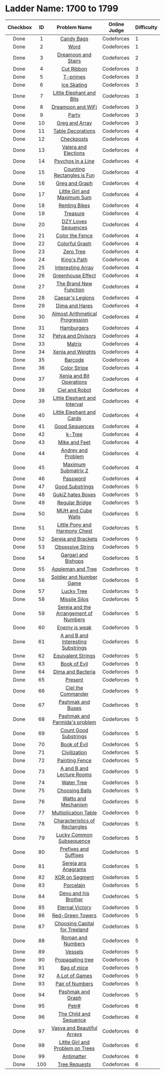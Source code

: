 # Ladder Name: 1700 to 1799

| Checkbox | ID  | Problem Name | Online Judge | Difficulty |
|---|:---:|:---:|---|---|
|<img src="https://a2oj.thao.pw/?handle=T--&url=http%3A//codeforces.com/problemset/problem/334/A" width="13px"/> Done|1|[Candy Bags](http://codeforces.com/problemset/problem/334/A)|Codeforces|1|
|<img src="https://a2oj.thao.pw/?handle=T--&url=http%3A//codeforces.com/problemset/problem/59/A" width="13px"/> Done|2|[Word](http://codeforces.com/problemset/problem/59/A)|Codeforces|1|
|<img src="https://a2oj.thao.pw/?handle=T--&url=http%3A//codeforces.com/problemset/problem/476/A" width="13px"/> Done|3|[Dreamoon and Stairs](http://codeforces.com/problemset/problem/476/A)|Codeforces|2|
|<img src="https://a2oj.thao.pw/?handle=T--&url=http%3A//codeforces.com/problemset/problem/189/A" width="13px"/> Done|4|[Cut Ribbon](http://codeforces.com/problemset/problem/189/A)|Codeforces|3|
|<img src="https://a2oj.thao.pw/?handle=T--&url=http%3A//codeforces.com/problemset/problem/230/B" width="13px"/> Done|5|[T-primes](http://codeforces.com/problemset/problem/230/B)|Codeforces|3|
|<img src="https://a2oj.thao.pw/?handle=T--&url=http%3A//codeforces.com/problemset/problem/217/A" width="13px"/> Done|6|[Ice Skating](http://codeforces.com/problemset/problem/217/A)|Codeforces|3|
|<img src="https://a2oj.thao.pw/?handle=T--&url=http%3A//codeforces.com/problemset/problem/258/A" width="13px"/> Done|7|[Little Elephant and Bits](http://codeforces.com/problemset/problem/258/A)|Codeforces|3|
|<img src="https://a2oj.thao.pw/?handle=T--&url=http%3A//codeforces.com/problemset/problem/476/B" width="13px"/> Done|8|[Dreamoon and WiFi](http://codeforces.com/problemset/problem/476/B)|Codeforces|3|
|<img src="https://a2oj.thao.pw/?handle=T--&url=http%3A//codeforces.com/problemset/problem/115/A" width="13px"/> Done|9|[Party](http://codeforces.com/problemset/problem/115/A)|Codeforces|3|
|<img src="https://a2oj.thao.pw/?handle=T--&url=http%3A//codeforces.com/problemset/problem/295/A" width="13px"/> Done|10|[Greg and Array](http://codeforces.com/problemset/problem/295/A)|Codeforces|3|
|<img src="https://a2oj.thao.pw/?handle=T--&url=http%3A//codeforces.com/problemset/problem/478/C" width="13px"/> Done|11|[Table Decorations](http://codeforces.com/problemset/problem/478/C)|Codeforces|4|
|<img src="https://a2oj.thao.pw/?handle=T--&url=http%3A//codeforces.com/problemset/problem/427/C" width="13px"/> Done|12|[Checkposts](http://codeforces.com/problemset/problem/427/C)|Codeforces|4|
|<img src="https://a2oj.thao.pw/?handle=T--&url=http%3A//codeforces.com/problemset/problem/369/C" width="13px"/> Done|13|[Valera and Elections](http://codeforces.com/problemset/problem/369/C)|Codeforces|4|
|<img src="https://a2oj.thao.pw/?handle=T--&url=http%3A//codeforces.com/problemset/problem/319/B" width="13px"/> Done|14|[Psychos in a Line](http://codeforces.com/problemset/problem/319/B)|Codeforces|4|
|<img src="https://a2oj.thao.pw/?handle=T--&url=http%3A//codeforces.com/problemset/problem/372/B" width="13px"/> Done|15|[Counting Rectangles is Fun](http://codeforces.com/problemset/problem/372/B)|Codeforces|4|
|<img src="https://a2oj.thao.pw/?handle=T--&url=http%3A//codeforces.com/problemset/problem/295/B" width="13px"/> Done|16|[Greg and Graph](http://codeforces.com/problemset/problem/295/B)|Codeforces|4|
|<img src="https://a2oj.thao.pw/?handle=T--&url=http%3A//codeforces.com/problemset/problem/276/C" width="13px"/> Done|17|[Little Girl and Maximum Sum](http://codeforces.com/problemset/problem/276/C)|Codeforces|4|
|<img src="https://a2oj.thao.pw/?handle=T--&url=http%3A//codeforces.com/problemset/problem/363/D" width="13px"/> Done|18|[Renting Bikes](http://codeforces.com/problemset/problem/363/D)|Codeforces|4|
|<img src="https://a2oj.thao.pw/?handle=T--&url=http%3A//codeforces.com/problemset/problem/494/A" width="13px"/> Done|19|[Treasure](http://codeforces.com/problemset/problem/494/A)|Codeforces|4|
|<img src="https://a2oj.thao.pw/?handle=T--&url=http%3A//codeforces.com/problemset/problem/446/A" width="13px"/> Done|20|[DZY Loves Sequences](http://codeforces.com/problemset/problem/446/A)|Codeforces|4|
|<img src="https://a2oj.thao.pw/?handle=T--&url=http%3A//codeforces.com/problemset/problem/349/B" width="13px"/> Done|21|[Color the Fence](http://codeforces.com/problemset/problem/349/B)|Codeforces|4|
|<img src="https://a2oj.thao.pw/?handle=T--&url=http%3A//codeforces.com/problemset/problem/246/D" width="13px"/> Done|22|[Colorful Graph](http://codeforces.com/problemset/problem/246/D)|Codeforces|4|
|<img src="https://a2oj.thao.pw/?handle=T--&url=http%3A//codeforces.com/problemset/problem/274/B" width="13px"/> Done|23|[Zero Tree](http://codeforces.com/problemset/problem/274/B)|Codeforces|4|
|<img src="https://a2oj.thao.pw/?handle=T--&url=http%3A//codeforces.com/problemset/problem/242/C" width="13px"/> Done|24|[King's Path](http://codeforces.com/problemset/problem/242/C)|Codeforces|4|
|<img src="https://a2oj.thao.pw/?handle=T--&url=http%3A//codeforces.com/problemset/problem/482/B" width="13px"/> Done|25|[Interesting Array](http://codeforces.com/problemset/problem/482/B)|Codeforces|4|
|<img src="https://a2oj.thao.pw/?handle=T--&url=http%3A//codeforces.com/problemset/problem/269/B" width="13px"/> Done|26|[Greenhouse Effect](http://codeforces.com/problemset/problem/269/B)|Codeforces|4|
|<img src="https://a2oj.thao.pw/?handle=T--&url=http%3A//codeforces.com/problemset/problem/243/A" width="13px"/> Done|27|[The Brand New Function](http://codeforces.com/problemset/problem/243/A)|Codeforces|4|
|<img src="https://a2oj.thao.pw/?handle=T--&url=http%3A//codeforces.com/problemset/problem/118/D" width="13px"/> Done|28|[Caesar's Legions](http://codeforces.com/problemset/problem/118/D)|Codeforces|4|
|<img src="https://a2oj.thao.pw/?handle=T--&url=http%3A//codeforces.com/problemset/problem/358/D" width="13px"/> Done|29|[Dima and Hares](http://codeforces.com/problemset/problem/358/D)|Codeforces|4|
|<img src="https://a2oj.thao.pw/?handle=T--&url=http%3A//codeforces.com/problemset/problem/255/C" width="13px"/> Done|30|[Almost Arithmetical Progression](http://codeforces.com/problemset/problem/255/C)|Codeforces|4|
|<img src="https://a2oj.thao.pw/?handle=T--&url=http%3A//codeforces.com/problemset/problem/371/C" width="13px"/> Done|31|[Hamburgers](http://codeforces.com/problemset/problem/371/C)|Codeforces|4|
|<img src="https://a2oj.thao.pw/?handle=T--&url=http%3A//codeforces.com/problemset/problem/111/B" width="13px"/> Done|32|[Petya and Divisors](http://codeforces.com/problemset/problem/111/B)|Codeforces|4|
|<img src="https://a2oj.thao.pw/?handle=T--&url=http%3A//codeforces.com/problemset/problem/364/A" width="13px"/> Done|33|[Matrix](http://codeforces.com/problemset/problem/364/A)|Codeforces|4|
|<img src="https://a2oj.thao.pw/?handle=T--&url=http%3A//codeforces.com/problemset/problem/339/C" width="13px"/> Done|34|[Xenia and Weights](http://codeforces.com/problemset/problem/339/C)|Codeforces|4|
|<img src="https://a2oj.thao.pw/?handle=T--&url=http%3A//codeforces.com/problemset/problem/225/C" width="13px"/> Done|35|[Barcode](http://codeforces.com/problemset/problem/225/C)|Codeforces|4|
|<img src="https://a2oj.thao.pw/?handle=T--&url=http%3A//codeforces.com/problemset/problem/219/C" width="13px"/> Done|36|[Color Stripe](http://codeforces.com/problemset/problem/219/C)|Codeforces|4|
|<img src="https://a2oj.thao.pw/?handle=T--&url=http%3A//codeforces.com/problemset/problem/339/D" width="13px"/> Done|37|[Xenia and Bit Operations](http://codeforces.com/problemset/problem/339/D)|Codeforces|4|
|<img src="https://a2oj.thao.pw/?handle=T--&url=http%3A//codeforces.com/problemset/problem/321/A" width="13px"/> Done|38|[Ciel and Robot](http://codeforces.com/problemset/problem/321/A)|Codeforces|4|
|<img src="https://a2oj.thao.pw/?handle=T--&url=http%3A//codeforces.com/problemset/problem/204/A" width="13px"/> Done|39|[Little Elephant and Interval](http://codeforces.com/problemset/problem/204/A)|Codeforces|4|
|<img src="https://a2oj.thao.pw/?handle=T--&url=http%3A//codeforces.com/problemset/problem/204/B" width="13px"/> Done|40|[Little Elephant and Cards](http://codeforces.com/problemset/problem/204/B)|Codeforces|4|
|<img src="https://a2oj.thao.pw/?handle=T--&url=http%3A//codeforces.com/problemset/problem/264/B" width="13px"/> Done|41|[Good Sequences](http://codeforces.com/problemset/problem/264/B)|Codeforces|4|
|<img src="https://a2oj.thao.pw/?handle=T--&url=http%3A//codeforces.com/problemset/problem/431/C" width="13px"/> Done|42|[k-Tree](http://codeforces.com/problemset/problem/431/C)|Codeforces|4|
|<img src="https://a2oj.thao.pw/?handle=T--&url=http%3A//codeforces.com/problemset/problem/547/B" width="13px"/> Done|43|[Mike and Feet](http://codeforces.com/problemset/problem/547/B)|Codeforces|4|
|<img src="https://a2oj.thao.pw/?handle=T--&url=http%3A//codeforces.com/problemset/problem/442/B" width="13px"/> Done|44|[Andrey and Problem](http://codeforces.com/problemset/problem/442/B)|Codeforces|4|
|<img src="https://a2oj.thao.pw/?handle=T--&url=http%3A//codeforces.com/problemset/problem/375/B" width="13px"/> Done|45|[Maximum Submatrix 2](http://codeforces.com/problemset/problem/375/B)|Codeforces|4|
|<img src="https://a2oj.thao.pw/?handle=T--&url=http%3A//codeforces.com/problemset/problem/126/B" width="13px"/> Done|46|[Password](http://codeforces.com/problemset/problem/126/B)|Codeforces|4|
|<img src="https://a2oj.thao.pw/?handle=T--&url=http%3A//codeforces.com/problemset/problem/271/D" width="13px"/> Done|47|[Good Substrings](http://codeforces.com/problemset/problem/271/D)|Codeforces|5|
|<img src="https://a2oj.thao.pw/?handle=T--&url=http%3A//codeforces.com/problemset/problem/551/C" width="13px"/> Done|48|[GukiZ hates Boxes](http://codeforces.com/problemset/problem/551/C)|Codeforces|5|
|<img src="https://a2oj.thao.pw/?handle=T--&url=http%3A//codeforces.com/problemset/problem/550/D" width="13px"/> Done|49|[Regular Bridge](http://codeforces.com/problemset/problem/550/D)|Codeforces|5|
|<img src="https://a2oj.thao.pw/?handle=T--&url=http%3A//codeforces.com/problemset/problem/471/D" width="13px"/> Done|50|[MUH and Cube Walls](http://codeforces.com/problemset/problem/471/D)|Codeforces|5|
|<img src="https://a2oj.thao.pw/?handle=T--&url=http%3A//codeforces.com/problemset/problem/453/B" width="13px"/> Done|51|[Little Pony and Harmony Chest](http://codeforces.com/problemset/problem/453/B)|Codeforces|5|
|<img src="https://a2oj.thao.pw/?handle=T--&url=http%3A//codeforces.com/problemset/problem/380/C" width="13px"/> Done|52|[Sereja and Brackets](http://codeforces.com/problemset/problem/380/C)|Codeforces|5|
|<img src="https://a2oj.thao.pw/?handle=T--&url=http%3A//codeforces.com/problemset/problem/494/B" width="13px"/> Done|53|[Obsessive String](http://codeforces.com/problemset/problem/494/B)|Codeforces|5|
|<img src="https://a2oj.thao.pw/?handle=T--&url=http%3A//codeforces.com/problemset/problem/463/C" width="13px"/> Done|54|[Gargari and Bishops](http://codeforces.com/problemset/problem/463/C)|Codeforces|5|
|<img src="https://a2oj.thao.pw/?handle=T--&url=http%3A//codeforces.com/problemset/problem/461/B" width="13px"/> Done|55|[Appleman and Tree](http://codeforces.com/problemset/problem/461/B)|Codeforces|5|
|<img src="https://a2oj.thao.pw/?handle=T--&url=http%3A//codeforces.com/problemset/problem/546/D" width="13px"/> Done|56|[Soldier and Number Game](http://codeforces.com/problemset/problem/546/D)|Codeforces|5|
|<img src="https://a2oj.thao.pw/?handle=T--&url=http%3A//codeforces.com/problemset/problem/109/C" width="13px"/> Done|57|[Lucky Tree](http://codeforces.com/problemset/problem/109/C)|Codeforces|5|
|<img src="https://a2oj.thao.pw/?handle=T--&url=http%3A//codeforces.com/problemset/problem/144/D" width="13px"/> Done|58|[Missile Silos](http://codeforces.com/problemset/problem/144/D)|Codeforces|5|
|<img src="https://a2oj.thao.pw/?handle=T--&url=http%3A//codeforces.com/problemset/problem/367/C" width="13px"/> Done|59|[Sereja and the Arrangement of Numbers](http://codeforces.com/problemset/problem/367/C)|Codeforces|5|
|<img src="https://a2oj.thao.pw/?handle=T--&url=http%3A//codeforces.com/problemset/problem/61/E" width="13px"/> Done|60|[Enemy is weak](http://codeforces.com/problemset/problem/61/E)|Codeforces|5|
|<img src="https://a2oj.thao.pw/?handle=T--&url=http%3A//codeforces.com/problemset/problem/519/D" width="13px"/> Done|61|[A and B and Interesting Substrings](http://codeforces.com/problemset/problem/519/D)|Codeforces|5|
|<img src="https://a2oj.thao.pw/?handle=T--&url=http%3A//codeforces.com/problemset/problem/559/B" width="13px"/> Done|62|[Equivalent Strings](http://codeforces.com/problemset/problem/559/B)|Codeforces|5|
|<img src="https://a2oj.thao.pw/?handle=T--&url=http%3A//codeforces.com/problemset/problem/337/D" width="13px"/> Done|63|[Book of Evil](http://codeforces.com/problemset/problem/337/D)|Codeforces|5|
|<img src="https://a2oj.thao.pw/?handle=T--&url=http%3A//codeforces.com/problemset/problem/400/D" width="13px"/> Done|64|[Dima and Bacteria](http://codeforces.com/problemset/problem/400/D)|Codeforces|5|
|<img src="https://a2oj.thao.pw/?handle=T--&url=http%3A//codeforces.com/problemset/problem/460/C" width="13px"/> Done|65|[Present](http://codeforces.com/problemset/problem/460/C)|Codeforces|5|
|<img src="https://a2oj.thao.pw/?handle=T--&url=http%3A//codeforces.com/problemset/problem/321/C" width="13px"/> Done|66|[Ciel the Commander](http://codeforces.com/problemset/problem/321/C)|Codeforces|5|
|<img src="https://a2oj.thao.pw/?handle=T--&url=http%3A//codeforces.com/problemset/problem/459/C" width="13px"/> Done|67|[Pashmak and Buses](http://codeforces.com/problemset/problem/459/C)|Codeforces|5|
|<img src="https://a2oj.thao.pw/?handle=T--&url=http%3A//codeforces.com/problemset/problem/459/D" width="13px"/> Done|68|[Pashmak and Parmida's problem](http://codeforces.com/problemset/problem/459/D)|Codeforces|5|
|<img src="https://a2oj.thao.pw/?handle=T--&url=http%3A//codeforces.com/problemset/problem/451/D" width="13px"/> Done|69|[Count Good Substrings](http://codeforces.com/problemset/problem/451/D)|Codeforces|5|
|<img src="https://a2oj.thao.pw/?handle=T--&url=http%3A//codeforces.com/problemset/problem/337/D" width="13px"/> Done|70|[Book of Evil](http://codeforces.com/problemset/problem/337/D)|Codeforces|5|
|<img src="https://a2oj.thao.pw/?handle=T--&url=http%3A//codeforces.com/problemset/problem/455/C" width="13px"/> Done|71|[Civilization](http://codeforces.com/problemset/problem/455/C)|Codeforces|5|
|<img src="https://a2oj.thao.pw/?handle=T--&url=http%3A//codeforces.com/problemset/problem/448/C" width="13px"/> Done|72|[Painting Fence](http://codeforces.com/problemset/problem/448/C)|Codeforces|5|
|<img src="https://a2oj.thao.pw/?handle=T--&url=http%3A//codeforces.com/problemset/problem/519/E" width="13px"/> Done|73|[A and B and Lecture Rooms](http://codeforces.com/problemset/problem/519/E)|Codeforces|5|
|<img src="https://a2oj.thao.pw/?handle=T--&url=http%3A//codeforces.com/problemset/problem/343/D" width="13px"/> Done|74|[Water Tree](http://codeforces.com/problemset/problem/343/D)|Codeforces|5|
|<img src="https://a2oj.thao.pw/?handle=T--&url=http%3A//codeforces.com/problemset/problem/264/C" width="13px"/> Done|75|[Choosing Balls](http://codeforces.com/problemset/problem/264/C)|Codeforces|5|
|<img src="https://a2oj.thao.pw/?handle=T--&url=http%3A//codeforces.com/problemset/problem/514/C" width="13px"/> Done|76|[Watto and Mechanism](http://codeforces.com/problemset/problem/514/C)|Codeforces|5|
|<img src="https://a2oj.thao.pw/?handle=T--&url=http%3A//codeforces.com/problemset/problem/448/D" width="13px"/> Done|77|[Multiplication Table](http://codeforces.com/problemset/problem/448/D)|Codeforces|5|
|<img src="https://a2oj.thao.pw/?handle=T--&url=http%3A//codeforces.com/problemset/problem/333/D" width="13px"/> Done|78|[Characteristics of Rectangles](http://codeforces.com/problemset/problem/333/D)|Codeforces|5|
|<img src="https://a2oj.thao.pw/?handle=T--&url=http%3A//codeforces.com/problemset/problem/346/B" width="13px"/> Done|79|[Lucky Common Subsequence](http://codeforces.com/problemset/problem/346/B)|Codeforces|5|
|<img src="https://a2oj.thao.pw/?handle=T--&url=http%3A//codeforces.com/problemset/problem/432/D" width="13px"/> Done|80|[Prefixes and Suffixes](http://codeforces.com/problemset/problem/432/D)|Codeforces|5|
|<img src="https://a2oj.thao.pw/?handle=T--&url=http%3A//codeforces.com/problemset/problem/367/B" width="13px"/> Done|81|[Sereja ans Anagrams](http://codeforces.com/problemset/problem/367/B)|Codeforces|5|
|<img src="https://a2oj.thao.pw/?handle=T--&url=http%3A//codeforces.com/problemset/problem/242/E" width="13px"/> Done|82|[XOR on Segment](http://codeforces.com/problemset/problem/242/E)|Codeforces|5|
|<img src="https://a2oj.thao.pw/?handle=T--&url=http%3A//codeforces.com/problemset/problem/148/E" width="13px"/> Done|83|[Porcelain](http://codeforces.com/problemset/problem/148/E)|Codeforces|5|
|<img src="https://a2oj.thao.pw/?handle=T--&url=http%3A//codeforces.com/problemset/problem/439/D" width="13px"/> Done|84|[Devu and his Brother](http://codeforces.com/problemset/problem/439/D)|Codeforces|5|
|<img src="https://a2oj.thao.pw/?handle=T--&url=http%3A//codeforces.com/problemset/problem/61/D" width="13px"/> Done|85|[Eternal Victory](http://codeforces.com/problemset/problem/61/D)|Codeforces|5|
|<img src="https://a2oj.thao.pw/?handle=T--&url=http%3A//codeforces.com/problemset/problem/478/D" width="13px"/> Done|86|[Red-Green Towers](http://codeforces.com/problemset/problem/478/D)|Codeforces|5|
|<img src="https://a2oj.thao.pw/?handle=T--&url=http%3A//codeforces.com/problemset/problem/219/D" width="13px"/> Done|87|[Choosing Capital for Treeland](http://codeforces.com/problemset/problem/219/D)|Codeforces|5|
|<img src="https://a2oj.thao.pw/?handle=T--&url=http%3A//codeforces.com/problemset/problem/401/D" width="13px"/> Done|88|[Roman and Numbers](http://codeforces.com/problemset/problem/401/D)|Codeforces|5|
|<img src="https://a2oj.thao.pw/?handle=T--&url=http%3A//codeforces.com/problemset/problem/371/D" width="13px"/> Done|89|[Vessels](http://codeforces.com/problemset/problem/371/D)|Codeforces|5|
|<img src="https://a2oj.thao.pw/?handle=T--&url=http%3A//codeforces.com/problemset/problem/383/C" width="13px"/> Done|90|[Propagating tree](http://codeforces.com/problemset/problem/383/C)|Codeforces|5|
|<img src="https://a2oj.thao.pw/?handle=T--&url=http%3A//codeforces.com/problemset/problem/148/D" width="13px"/> Done|91|[Bag of mice](http://codeforces.com/problemset/problem/148/D)|Codeforces|5|
|<img src="https://a2oj.thao.pw/?handle=T--&url=http%3A//codeforces.com/problemset/problem/455/B" width="13px"/> Done|92|[A Lot of Games](http://codeforces.com/problemset/problem/455/B)|Codeforces|5|
|<img src="https://a2oj.thao.pw/?handle=T--&url=http%3A//codeforces.com/problemset/problem/359/D" width="13px"/> Done|93|[Pair of Numbers](http://codeforces.com/problemset/problem/359/D)|Codeforces|5|
|<img src="https://a2oj.thao.pw/?handle=T--&url=http%3A//codeforces.com/problemset/problem/459/E" width="13px"/> Done|94|[Pashmak and Graph](http://codeforces.com/problemset/problem/459/E)|Codeforces|5|
|<img src="https://a2oj.thao.pw/?handle=T--&url=http%3A//codeforces.com/problemset/problem/113/B" width="13px"/> Done|95|[Petr#](http://codeforces.com/problemset/problem/113/B)|Codeforces|6|
|<img src="https://a2oj.thao.pw/?handle=T--&url=http%3A//codeforces.com/problemset/problem/438/D" width="13px"/> Done|96|[The Child and Sequence](http://codeforces.com/problemset/problem/438/D)|Codeforces|6|
|<img src="https://a2oj.thao.pw/?handle=T--&url=http%3A//codeforces.com/problemset/problem/354/C" width="13px"/> Done|97|[Vasya and Beautiful Arrays](http://codeforces.com/problemset/problem/354/C)|Codeforces|6|
|<img src="https://a2oj.thao.pw/?handle=T--&url=http%3A//codeforces.com/problemset/problem/276/E" width="13px"/> Done|98|[Little Girl and Problem on Trees](http://codeforces.com/problemset/problem/276/E)|Codeforces|6|
|<img src="https://a2oj.thao.pw/?handle=T--&url=http%3A//codeforces.com/problemset/problem/383/D" width="13px"/> Done|99|[Antimatter](http://codeforces.com/problemset/problem/383/D)|Codeforces|6|
|<img src="https://a2oj.thao.pw/?handle=T--&url=http%3A//codeforces.com/problemset/problem/570/D" width="13px"/> Done|100|[Tree Requests](http://codeforces.com/problemset/problem/570/D)|Codeforces|6|
